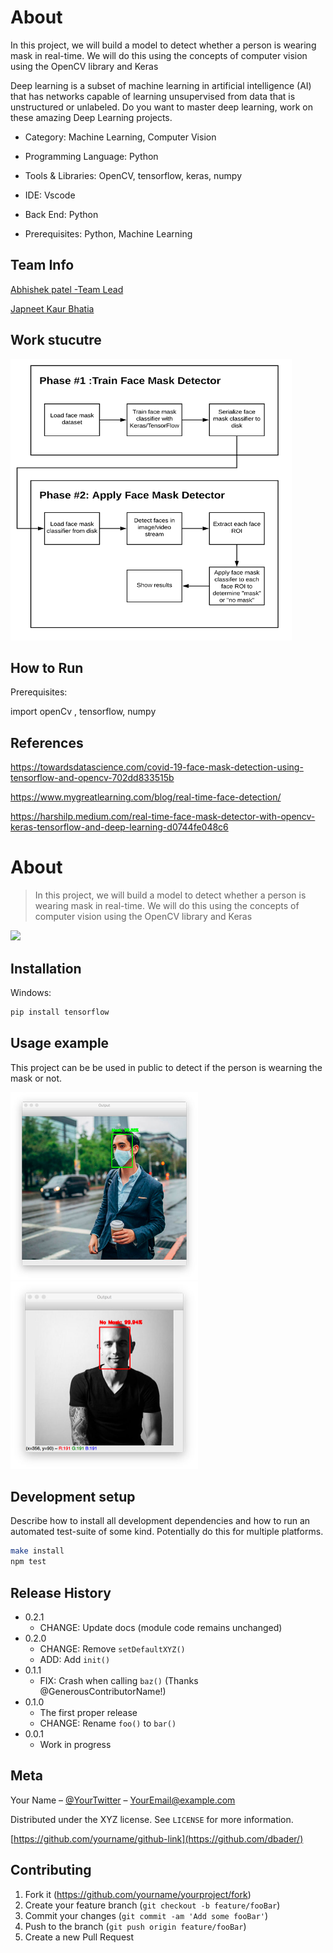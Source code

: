 # About   

In this project, we will build a model to detect whether a person is 
wearing mask in real-time. We will do this using the 
concepts of computer vision using the OpenCV library and Keras

Deep learning is a subset of machine learning in artificial intelligence (AI) 
that has networks capable of learning unsupervised from data that is 
unstructured or unlabeled. Do you want to master deep learning, work on these amazing 
Deep Learning projects.

* Category: Machine Learning, Computer Vision

* Programming Language: Python

* Tools & Libraries: OpenCV, tensorflow, keras, numpy

* IDE: Vscode

* Back End: Python

* Prerequisites: Python,  Machine Learning 


## Team Info 

[Abhishek patel -Team Lead](https://www.linkedin.com/in/abhishekpatelmc/)


[Japneet Kaur Bhatia](https://www.linkedin.com/in/japneet-kaur-b-400b60194/)

## Work stucutre 

<img src="face_mask_detection_flowchart.png" width="450"  height="450">

## How to Run 
Prerequisites:

import openCv , tensorflow, numpy

## References

https://towardsdatascience.com/covid-19-face-mask-detection-using-tensorflow-and-opencv-702dd833515b

https://www.mygreatlearning.com/blog/real-time-face-detection/

https://harshilp.medium.com/real-time-face-mask-detector-with-opencv-keras-tensorflow-and-deep-learning-d0744fe048c6

# About
> In this project, we will build a model to detect whether a person is wearing mask in real-time. 
  We will do this using the concepts of computer vision using the OpenCV library and Keras

![](header.png)

## Installation

Windows:

```sh
pip install tensorflow
```

## Usage example

This project can be be used in public to detect if the person is wearning the mask or not.

<img src="with_mask.jpg" width="300"  height = "300" > <img src="without_mask.jpg" width="300" height="300" >


## Development setup

Describe how to install all development dependencies and how to run an automated test-suite of some kind. Potentially do this for multiple platforms.

```sh
make install
npm test
```

## Release History

* 0.2.1
    * CHANGE: Update docs (module code remains unchanged)
* 0.2.0
    * CHANGE: Remove `setDefaultXYZ()`
    * ADD: Add `init()`
* 0.1.1
    * FIX: Crash when calling `baz()` (Thanks @GenerousContributorName!)
* 0.1.0
    * The first proper release
    * CHANGE: Rename `foo()` to `bar()`
* 0.0.1
    * Work in progress

## Meta

Your Name – [@YourTwitter](https://twitter.com/dbader_org) – YourEmail@example.com

Distributed under the XYZ license. See ``LICENSE`` for more information.

[https://github.com/yourname/github-link](https://github.com/dbader/)

## Contributing

1. Fork it (<https://github.com/yourname/yourproject/fork>)
2. Create your feature branch (`git checkout -b feature/fooBar`)
3. Commit your changes (`git commit -am 'Add some fooBar'`)
4. Push to the branch (`git push origin feature/fooBar`)
5. Create a new Pull Request

<!-- Markdown link & img dfn's -->
[npm-image]: https://img.shields.io/npm/v/datadog-metrics.svg?style=flat-square
[npm-url]: https://npmjs.org/package/datadog-metrics
[npm-downloads]: https://img.shields.io/npm/dm/datadog-metrics.svg?style=flat-square
[travis-image]: https://img.shields.io/travis/dbader/node-datadog-metrics/master.svg?style=flat-square
[travis-url]: https://travis-ci.org/dbader/node-datadog-metrics
[wiki]: https://github.com/yourname/yourproject/wiki
